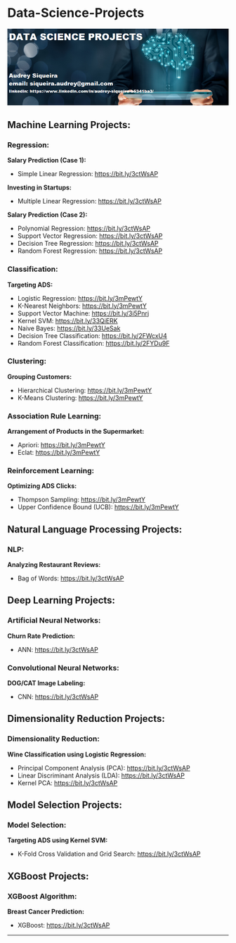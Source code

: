 # Data-Science-Projects

<p align="center">
  <img src="banner3.png" >
</p>

## Machine Learning Projects:

### Regression:
**Salary Prediction (Case 1):**
* Simple Linear Regression: https://bit.ly/3ctWsAP  

**Investing in Startups:**
* Multiple Linear Regression: https://bit.ly/3ctWsAP  

**Salary Prediction (Case 2):**
* Polynomial Regression: https://bit.ly/3ctWsAP
* Support Vector Regression: https://bit.ly/3ctWsAP
* Decision Tree Regression: https://bit.ly/3ctWsAP
* Random Forest Regression: https://bit.ly/3ctWsAP

### Classification:
**Targeting ADS:**
* Logistic Regression: https://bit.ly/3mPewtY
* K-Nearest Neighbors: https://bit.ly/3mPewtY
* Support Vector Machine: https://bit.ly/3i5Pnrj
* Kernel SVM: https://bit.ly/33QiERK
* Naive Bayes: https://bit.ly/33UeSak
* Decision Tree Classification: https://bit.ly/2FWcxU4 
* Random Forest Classification: https://bit.ly/2FYDu9F

### Clustering:
**Grouping Customers:**
* Hierarchical Clustering: https://bit.ly/3mPewtY
* K-Means Clustering: https://bit.ly/3mPewtY

### Association Rule Learning:
**Arrangement of Products in the Supermarket:**
* Apriori: https://bit.ly/3mPewtY
* Eclat: https://bit.ly/3mPewtY

### Reinforcement Learning:
**Optimizing ADS Clicks:**
* Thompson Sampling: https://bit.ly/3mPewtY
* Upper Confidence Bound (UCB): https://bit.ly/3mPewtY

## Natural Language Processing Projects:

### NLP:
**Analyzing Restaurant Reviews:**
* Bag of Words: https://bit.ly/3ctWsAP  

## Deep Learning Projects:

### Artificial Neural Networks:
**Churn Rate Prediction:**
* ANN: https://bit.ly/3ctWsAP

### Convolutional Neural Networks:
**DOG/CAT Image Labeling:**
* CNN: https://bit.ly/3ctWsAP 

## Dimensionality Reduction Projects:

### Dimensionality Reduction:
**Wine Classification using Logistic Regression:**
* Principal Component Analysis (PCA): https://bit.ly/3ctWsAP
* Linear Discriminant Analysis (LDA): https://bit.ly/3ctWsAP
* Kernel PCA: https://bit.ly/3ctWsAP

## Model Selection Projects:

### Model Selection:
**Targeting ADS using Kernel SVM:**
* K-Fold Cross Validation and Grid Search: https://bit.ly/3ctWsAP

## XGBoost Projects:

### XGBoost Algorithm:
**Breast Cancer Prediction:**
* XGBoost: https://bit.ly/3ctWsAP





---
